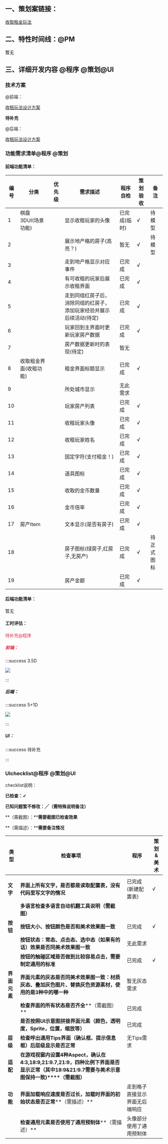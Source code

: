 ## 一、策划案链接：
[收取租金玩法](https://snh48group.yuque.com/zdlwma/kxyozs/pvd2rgg4dpwgl7sn?singleDoc#)

## 二、特性时间线：@PM
<font style="color:#000000;">暂无</font>

## 三、详细开发内容 @程序 @策划@UI
### 技术方案
@前端：

[收租玩法设计方案](https://snh48group.yuque.com/lw0nsy/zeet2g/tv2dgl7wxif52q91)

**待补充**

@后端：

[收租玩法设计方案](https://snh48group.yuque.com/lw0nsy/zeet2g/ywztqedq98roblft)

### 功能需求清单@程序 @策划
#### 前端功能清单：
| 编号 | 分类 | 优先级 | 需求描述 | 程序自检 | 策划验收 | 备注 |
| --- | --- | --- | --- | --- | --- | --- |
| 1 | 棋盘3DUI(场景功能) |  | 显示收租玩家的头像 | 已完成(临时) | √ | 待模型 |
| 2 | |  | 展示地产格的房子(高亮？) | 暂无 | √ | 待模型 |
| 3 | |  | 走到地产格显示对应事件 | 已完成 | √ |  |
| 4 | |  | 有可收租的玩家后展示收租界面 | 已完成 | √ |  |
| 5 | |  | 走到同组红房子后，消除同组的红房子，添加玩家经验并展示后续活动(待定) | 已完成 | √ |  |
| 6 | |  | 玩家回到主界面时更新玩家房产数据 | 已完成 | √ |  |
| 7 | |  | 房产数据更新时的表现(待定) | 暂无 |  |  |
| 8 | 收取租金界面(收租功能) |  | 租金界面标题显示 | 已完成 | √ |  |
| 9 | |  | 所处城市显示 | 无此需求 |  |  |
| 10 | |  | 玩家房产列表 | 已完成 | √ |  |
| 11 | |  | 收租玩家头像 | 已完成 | √ |  |
| 12 | |  | 收租玩家姓名 | 已完成 | √ |  |
| 13 | |  | 固定字符(支付租金！) | 已完成 | √ |  |
| 14 | |  | 道具图标 | 已完成 | √ |  |
| 15 | |  | 收取的金币数量 | 已完成 | √ |  |
| 16 | |  | 金币倍率 | 已完成 | √ |  |
| 17 | 房产Item |  | 文本显示(是否有房子) | 已完成 | √ |  |
| 18 | |  | 房子图标(绿房子,红房子,无房产) | 已完成 | √ | 待正式图标 |
| 19 | |  | 房产金额 | 已完成 | √ |  |


#### 后端功能清单：
暂无

#### 工时评估：
<font style="color:#DF2A3F;">待补充@程序</font>

##### <font style="color:#DF2A3F;">前端：</font>
:::success
3.5D

![](https://cdn.nlark.com/yuque/0/2024/png/43297665/1721893462915-cabe3fff-87d0-492e-973d-a56fdf4eef31.png)

:::

##### 后端：
:::success
5+1D

![](https://cdn.nlark.com/yuque/0/2024/png/12926950/1721645466717-8248483c-83bd-4e1d-85db-e86574774dec.png)

:::

##### UI：
:::success
 待补充

:::

### UIchecklist@程序 @策划@UI
checklist说明：

**已检查：**✔

**已知问题暂不修改：╱（需特殊说明备注）**

**（需截图）：****需要截图已检查效果**

**（需描述）：****需要备注情况**

| **类型** | **检查事项** | **程序** | **策划&美术** |
| --- | --- | --- | --- |
| | | | |
| **文字** | **界面上所有文字，是否都是读取配置表，没有代码里写文字的情况** | 已完成(新建配置表) | √ |
| | **多语言检查****多语言自动机翻工具说明****（需截图）** | |  |
| **按钮** | **按钮大小、按钮颜色是否和美术效果图一致** | 已完成 | √ |
| | **按钮状态：常态、点击态、选中态（如果有的话）效果是否同美术效果图一致** | 无此需求 |  |
| | **按钮的触碰区域是否做到比较容易点击，需要制定通用的标准** | 已完成 | √ |
| **界面元素** | **界面元素的灰态是否同美术效果图一致：材质灰态、叠加灰色图片、替换灰色资源素材，使用的是3种中的哪一种** | 暂无灰态需求 |  |
| | **检查界面的所有状态是否齐全****（需截图）** | 已完成 |  |
| | **是否按照UI示意图拼接界面元素（颜色，透明度，Sprite，位置，缩放等）** | 已完成 |  |
| **层级** | **检查呼出通用Tips界面（确认框、提示信息框）后层级显示是否正常** | 无Tips需求 |  |
| **适配** | **在游戏视窗内设置4种Aspect，确认在4:3,18:9,21:9.7,21:9，四种比例下界面是否显示正常（其中18:9&21:9.7需要与美术示意图保持一致)****（需截图）** | |  |
| **功能** | **界面加载响应速度是否过长，加载时界面的初始状态是否正常****（需描述）** | 走到格子直接显示界面无后端响应 |  |
| | **检查通用元素是否使用了通用预制体****（需描述）** | 头像部分使用了通用预制体 |  |






